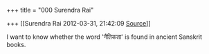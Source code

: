 +++
title = "000 Surendra Rai"

+++
[[Surendra Rai	2012-03-31, 21:42:09 [Source](https://groups.google.com/g/samskrita/c/182UswEId2c)]]



I want to know whether the word 'नैतिकता' is found in ancient Sanskrit  
books.

